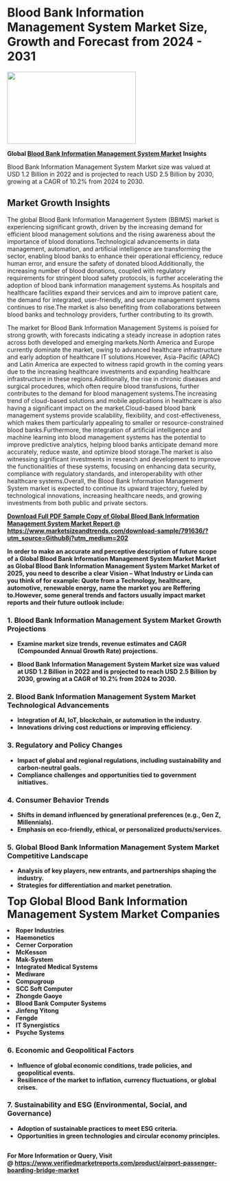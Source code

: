 <H1>Blood Bank Information Management System Market Size, Growth and Forecast from 2024 - 2031</H1><img class="aligncenter size-medium wp-image-584254" src="https://thirdeyenews.in/wp-content/uploads/2024/09/Global-Market-Research-300x168.jpeg" alt="" width="300" height="168" /><p><strong>Global&nbsp;<a href="https://www.marketsizeandtrends.com/download-sample/791636/?utm_source=Github8j?utm_medium=202">Blood Bank Information Management System Market</a> Insights</strong></p><p>Blood Bank Information Management System Market size was valued at USD 1.2 Billion in 2022 and is projected to reach USD 2.5 Billion by 2030, growing at a CAGR of 10.2% from 2024 to 2030.</p><p><h2>Market Growth Insights</h2> <p>The global Blood Bank Information Management System (BBIMS) market is experiencing significant growth, driven by the increasing demand for efficient blood management solutions and the rising awareness about the importance of blood donations.Technological advancements in data management, automation, and artificial intelligence are transforming the sector, enabling blood banks to enhance their operational efficiency, reduce human error, and ensure the safety of donated blood.Additionally, the increasing number of blood donations, coupled with regulatory requirements for stringent blood safety protocols, is further accelerating the adoption of blood bank information management systems.As hospitals and healthcare facilities expand their services and aim to improve patient care, the demand for integrated, user-friendly, and secure management systems continues to rise.The market is also benefiting from collaborations between blood banks and technology providers, further contributing to its growth.</p> <p><strong><a href="#"></a></strong></p> <p>The market for Blood Bank Information Management Systems is poised for strong growth, with forecasts indicating a steady increase in adoption rates across both developed and emerging markets.North America and Europe currently dominate the market, owing to advanced healthcare infrastructure and early adoption of healthcare IT solutions.However, Asia-Pacific (APAC) and Latin America are expected to witness rapid growth in the coming years due to the increasing healthcare investments and expanding healthcare infrastructure in these regions.Additionally, the rise in chronic diseases and surgical procedures, which often require blood transfusions, further contributes to the demand for blood management systems.The increasing trend of cloud-based solutions and mobile applications in healthcare is also having a significant impact on the market.Cloud-based blood bank management systems provide scalability, flexibility, and cost-effectiveness, which makes them particularly appealing to smaller or resource-constrained blood banks.Furthermore, the integration of artificial intelligence and machine learning into blood management systems has the potential to improve predictive analytics, helping blood banks anticipate demand more accurately, reduce waste, and optimize blood storage.The market is also witnessing significant investments in research and development to improve the functionalities of these systems, focusing on enhancing data security, compliance with regulatory standards, and interoperability with other healthcare systems.Overall, the Blood Bank Information Management System market is expected to continue its upward trajectory, fueled by technological innovations, increasing healthcare needs, and growing investments from both public and private sectors.</p> <p><strong><a href="#"></p><p><span class=""><strong>Download Full PDF Sample Copy of Global Blood Bank Information Management System Market Report</strong> @ <a href="https://www.marketsizeandtrends.com/download-sample/791636/?utm_source=Github8j?utm_medium=202" target="_blank">https://www.marketsizeandtrends.com/download-sample/791636/?utm_source=Github8j?utm_medium=202</a></span></p><p>In order to make an accurate and perceptive description of future scope of a Global&nbsp;Blood Bank Information Management System Market Market as Global&nbsp;Blood Bank Information Management System Market Market of 2025, you need to describe a clear Vision &ndash; What Industry or Linda can you think of for example: Quote from a Technology, healthcare, automotive, renewable energy, name the market you are Reffering to.However, some general trends and factors usually impact market reports and their future outlook include:</p><h3>1.&nbsp;<strong>Blood Bank Information Management System Market Growth Projections</strong></h3><ul><li>Examine market size trends, revenue estimates and CAGR (Compounded Annual Growth Rate) projections.</li><li><p>Blood Bank Information Management System Market size was valued at USD 1.2 Billion in 2022 and is projected to reach USD 2.5 Billion by 2030, growing at a CAGR of 10.2% from 2024 to 2030.</p></li></ul><h3>2.&nbsp;<strong>Blood Bank Information Management System Market Technological Advancements</strong></h3><ul><li>Integration of AI, IoT, blockchain, or automation in the industry.</li><li>Innovations driving cost reductions or improving efficiency.</li></ul><h3>3.&nbsp;<strong>Regulatory and Policy Changes</strong></h3><ul><li>Impact of global and regional regulations, including sustainability and carbon-neutral goals.</li><li>Compliance challenges and opportunities tied to government initiatives.</li></ul><h3>4.&nbsp;<strong>Consumer Behavior Trends</strong></h3><ul><li>Shifts in demand influenced by generational preferences (e.g., Gen Z, Millennials).</li><li>Emphasis on eco-friendly, ethical, or personalized products/services.</li></ul><h3>5.&nbsp;<strong>Global Blood Bank Information Management System Market Competitive Landscape</strong></h3><ul><li>Analysis of key players, new entrants, and partnerships shaping the industry.</li><li>Strategies for differentiation and market penetration.</li></ul><p data-pm-slice="1 1 []"><span style="color: inherit; font-family: inherit; font-size: 25px;">Top Global Blood Bank Information Management System Market Companies</span></p><div class="" data-test-id=""><p><li>Roper Industries</li><li> Haemonetics</li><li> Cerner Corporation</li><li> McKesson</li><li> Mak-System</li><li> Integrated Medical Systems</li><li> Mediware</li><li> Compugroup</li><li> SCC Soft Computer</li><li> Zhongde Gaoye</li><li> Blood Bank Computer Systems</li><li> Jinfeng Yitong</li><li> Fengde</li><li> IT Synergistics</li><li> Psyche Systems</li></p></div><h3>6.&nbsp;<strong>Economic and Geopolitical Factors</strong></h3><ul><li>Influence of global economic conditions, trade policies, and geopolitical events.</li><li>Resilience of the market to inflation, currency fluctuations, or global crises.</li></ul><h3>7.&nbsp;<strong>Sustainability and ESG (Environmental, Social, and Governance)</strong></h3><ul><li>Adoption of sustainable practices to meet ESG criteria.</li><li>Opportunities in green technologies and circular economy principles.</li></ul><h2><strong style="font-size: 14px;">For More Information or Query, Visit @&nbsp;</strong><a style="background-color: #ffffff; font-size: 14px;" href="https://www.marketsizeandtrends.com/report/blood-bank-information-management-system-market/" target="_blank">https://www.verifiedmarketreports.com/product/airport-passenger-boarding-bridge-market</a></h2>